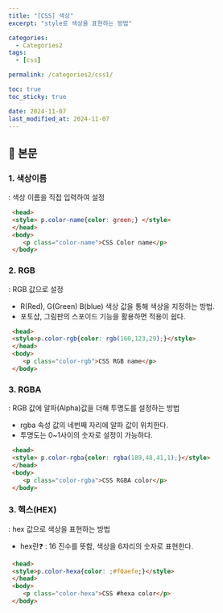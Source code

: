 ```yaml
---
title: "[CSS] 색상"
excerpt: "style로 색상을 표현하는 방법"

categories:
  - Categories2
tags:
  - [css]

permalink: /categories2/css1/

toc: true
toc_sticky: true

date: 2024-11-07
last_modified_at: 2024-11-07
---
```


## 🦥 본문



### 1. 색상이름

 :  색상 이름을 직접 입력하여 설정

```html
 <head>
 <style> p.color-name{color: green;} </style>
 </head>
 <body>
    <p class="color-name">CSS Color name</p>
 </body>
```

### 2. RGB

: RGB 값으로 설정

- R(Red), G(Green) B(blue) 색상 값을 통해 색상을 지정하는 방법.
- 포토샵, 그림판의 스포이드 기능을 활용하면 적용이 쉽다.

```html
 <head>
 <style>p.color-rgb{color: rgb(160,123,29);}</style>
 </head>
 <body>
    <p class="color-rgb">CSS RGB name</p>
 </body>
```

### 3. RGBA

: RGB 값에 알파(Alpha)값을 더해 투명도를 설정하는 방법

- rgba 속성 값의 네번째 자리에 알파 값이 위치한다.
- 투명도는 0~1사이의 숫자로 설정이 가능하다.

```html
 <head>
 <style> p.color-rgba{color: rgba(189,48,41,1);}</style>
 </head>
 <body>
    <p class="color-rgba">CSS RGBA color</p>
 </body>
```

### 3. 헥스(HEX)

: hex 값으로 색상을 표현하는 방법 

- hex란❓ : 16 진수를 뜻함, 색상을 6자리의 숫자로 표현한다.

```html
 <head>
 <style>p.color-hexa{color: ;#f0aefe;}</style>
 </head>
 <body>
    <p class="color-hexa">CSS #hexa color</p>
 </body>
```
